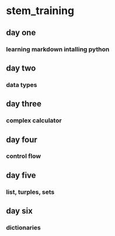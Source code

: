 # stem_training
## day one
### learning markdown intalling python
## day two
### data types
## day three
### complex calculator
## day four
### control flow
## day five
### list, turples, sets
## day six 
### dictionaries
